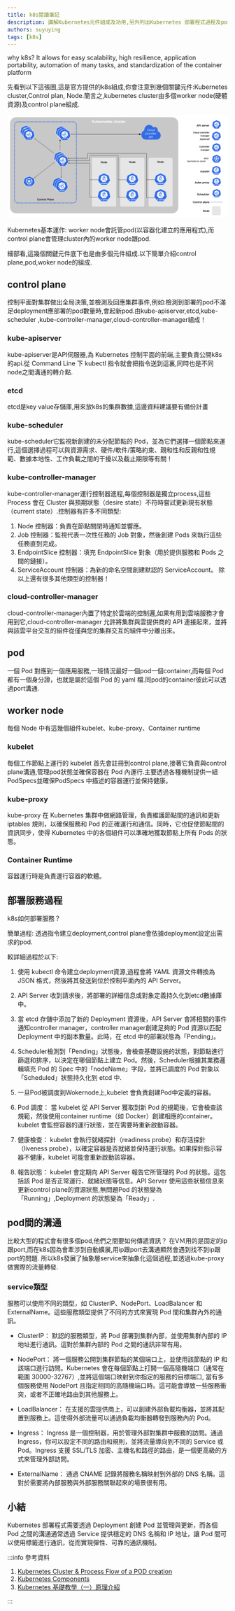 ```yaml
---
title: k8s閱讀筆記
description: 講解Kubernetes元件組成及功用,另外列出Kubernetes 部署程式過程及pod之間如何溝通.
authors: suyuying
tags: [k8s]
---
```


why k8s?
It allows for easy scalability, high resilience, application portability, automation of many tasks, and standardization of the container platform

先看到以下這張圖,這是官方提供的k8s組成,你會注意到幾個關鍵元件:Kubernetes cluster,Control plan, Node.簡言之,kubernetes cluster由多個worker node(硬體資源)及control plane組成.

![k8s-strucuture ](k8s-strucuture-1.png)

 Kubernetes基本運作: worker node會託管pod(以容器化建立的應用程式),而control plane會管理cluster內的worker node跟pod.

細部看,這幾個關鍵元件底下也是由多個元件組成.以下簡單介紹control plane,pod,woker node的組成.

## control plane

控制平面對集群做出全局決策,並檢測及回應集群事件,例如:檢測到部署的pod不滿足deployment應部署的pod數量時,會起新pod.由kube-apiserver,etcd,kube-scheduler ,kube-controller-manager,cloud-controller-manager組成！

### kube-apiserver

kube-apiserver是API伺服器,為 Kubernetes 控制平面的前端,主要負責公開k8s的api.從 Command Line 下 kubectl 指令就會把指令送到這裏,同時也是不同node之間溝通的轉介點.

### etcd

etcd是key value存儲庫,用來放k8s的集群數據,這邊資料建議要有備份計畫

### kube-scheduler

kube-scheduler它監視新創建的未分配節點的 Pod，並為它們選擇一個節點來運行,這個選擇過程可以與資源需求、硬件/軟件/策略約束、親和性和反親和性規範、數據本地性、工作負載之間的干擾以及截止期限等有關！

### kube-controller-manager

kube-controller-manager運行控制器進程,每個控制器是獨立process,這些 Process 會在 Cluster 與預期狀態（desire state）不符時嘗試更新現有狀態（current state）.控制器有許多不同類型:

1. Node 控制器：負責在節點關閉時通知並響應。
2. Job 控制器：監視代表一次性任務的 Job 對象，然後創建 Pods 來執行這些任務直到完成。
3. EndpointSlice 控制器：填充 EndpointSlice 對象（用於提供服務和 Pods 之間的鏈接）。
4. ServiceAccount 控制器：為新的命名空間創建默認的 ServiceAccount。
除以上還有很多其他類型的控制器！

### cloud-controller-manager

cloud-controller-manager內置了特定於雲端的控制邏,如果有用到雲端服務才會用到它,cloud-controller-manager 允許將集群與雲提供商的 API 連接起來，並將與該雲平台交互的組件從僅與您的集群交互的組件中分離出來。

## pod

一個 Pod 對應到一個應用服務,一班情況最好一個pod一個container,而每個 Pod 都有一個身分證，也就是屬於這個 Pod 的 yaml 檔.同pod的container彼此可以透過port溝通.

## worker node

每個 Node 中有這幾個組件kubelet、kube-proxy、Container runtime

### kubelet

每個工作節點上運行的 kubelet 首先會註冊到control plane,接著它負責與control plane溝通,管理pod狀態並確保容器在 Pod 內運行.主要透過各種機制提供一組PodSpecs並確保PodSpecs 中描述的容器運行並保持健康。

### kube-proxy

kube-proxy 在 Kubernetes 集群中做網路管理，負責維護節點間的通訊和更新 iptables 規則，以確保服務和 Pod 的正確運行和通信。同時，它也促使節點間的資訊同步，使得 Kubernetes 中的各個組件可以準確地獲取節點上所有 Pods 的狀態。

### Container Runtime

容器運行時是負責運行容器的軟體。

## 部署服務過程

k8s如何部署服務？

簡單過程: 透過指令建立deployment,control plane會依據deployment設定出需求的pod.

較詳細過程於以下:

1. 使用 kubectl 命令建立deployment資源,過程會將 YAML 資源文件轉換為 JSON 格式，然後將其發送到位於控制平面內的 API Server。

2. API Server 收到請求後，將部署的詳細信息或對象定義持久化到etcd數據庫中。

3. 當 etcd 存儲中添加了新的 Deployment 資源後，API Server 會將相關的事件通知controller manager，controller manager創建足夠的 Pod 資源以匹配 Deployment 中的副本數量。此時，在 etcd 中的部署狀態為「Pending」。

4. Scheduler檢測到「Pending」狀態後，會檢查基礎設施的狀態，對節點進行篩選和排序，以決定在哪個節點上建立 Pod。然後，Scheduler根據其業務邏輯填充 Pod 的 Spec 中的「nodeName」字段，並將已調度的 Pod 對象以「Scheduled」狀態持久化到 etcd 中.

5. 一旦Pod被調度到Wokernode上,kubelet 會負責創建Pod中定義的容器。

6. Pod 調度： 當 kubelet 從 API Server 獲取到新 Pod 的規範後，它會檢查該規範，然後使用container runtime（如 Docker）創建相應的container。kubelet 會監控容器的運行狀態，並在需要時重新啟動容器。

7. 健康檢查： kubelet 會執行就緒探針（readiness probe）和存活探針（liveness probe），以確定容器是否就緒並保持運行狀態。如果探針指示容器不健康，kubelet 可能會重新啟動該容器。

8. 報告狀態： kubelet 會定期向 API Server 報告它所管理的 Pod 的狀態。這包括該 Pod 是否正常運行、就緒狀態等信息。API Server 使用這些狀態信息來更新control plane的資源狀態,無問題Pod 的狀態變為「Running」,Deployment 的狀態變為「Ready」.

## pod間的溝通

比較大型的程式會有很多個pod,他們之間要如何傳遞資訊？ 在VＭ用的是固定的ip跟port,而在k8s因為會牽涉到自動擴展,用ip跟port去溝通顯然會遇到找不到ip跟port的問題. 所以k8s發展了抽象層service來抽象化這個過程,並透過kube-proxy做實際的流量轉發.

### service類型

服務可以使用不同的類型，如 ClusterIP、NodePort、LoadBalancer 和 ExternalName。這些服務類型提供了不同的方式來實現 Pod 間和集群內外的通訊。

- ClusterIP： 默認的服務類型，將 Pod 部署到集群內部，並使用集群內部的 IP 地址進行通訊。這對於集群內部的 Pod 之間的通訊非常有用。

- NodePort： 將一個服務公開到集群節點的某個端口上，並使用該節點的 IP 和該端口進行訪問。Kubernetes 會在每個節點上打開一個高隨機端口（通常在範圍 30000-32767）,並將這個端口映射到你指定的服務的目標端口,
當有多個服務使用 NodePort 且指定相同的高隨機端口時。這可能會導致一些服務衝突，或者不正確地路由到其他服務上。
- LoadBalancer： 在支援的雲提供商上，可以創建外部負載均衡器，並將其配置到服務上。這使得外部流量可以通過負載均衡器轉發到服務內的 Pod。

- Ingress： Ingress 是一個控制器，用於管理外部對集群中服務的訪問。通過 Ingress，你可以設定不同的路由和規則，並將流量導向到不同的 Service 或 Pod。Ingress 支援 SSL/TLS 加密、主機名和路徑的路由，是一個更高級的方式來管理外部訪問。

- ExternalName： 通過 CNAME 記錄將服務名稱映射到外部的 DNS 名稱。這對於需要將內部服務與外部服務關聯起來的場景很有用。

## 小結

Kubernetes 部署程式需要透過 Deployment 創建 Pod 並管理與更新，而各個 Pod 之間的溝通通常透過 Service 提供穩定的 DNS 名稱和 IP 地址，讓 Pod 間可以使用標籤進行通訊，從而實現彈性、可靠的通訊機制。

:::info
參考資料

1. [Kubernetes Cluster & Process Flow of a POD creation](https://belowthemalt.com/2022/04/08/kubernetes-cluster-process-flow-of-a-pod-creation/)
2. [Kubernetes Components](https://kubernetes.io/docs/concepts/overview/components/)
3. [Kubernetes 基礎教學（一）原理介紹](https://cwhu.medium.com/kubernetes-basic-concept-tutorial-e033e3504ec0)

:::
